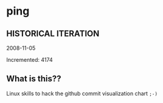 # ping

## HISTORICAL ITERATION
2008-11-05

Incremented: 4174

## What is this?? 
Linux skills to hack the github commit visualization chart `;-)`
